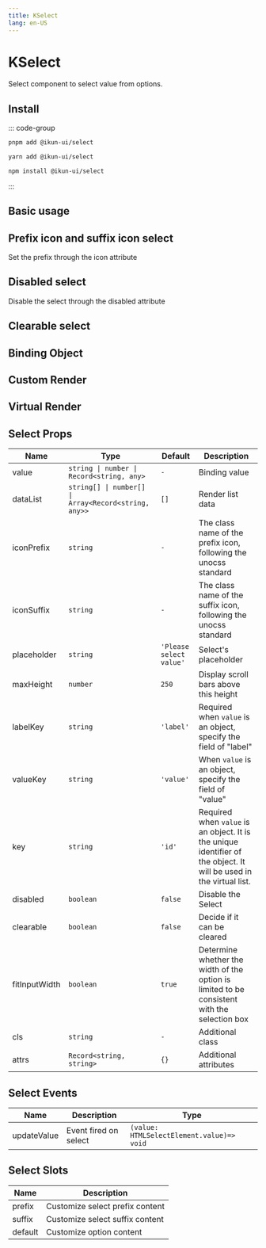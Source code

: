 ```yaml
---
title: KSelect
lang: en-US
---
```


# KSelect

Select component to select value from options.

## Install

::: code-group

```bash [pnpm]
pnpm add @ikun-ui/select
```

```bash [yarn]
yarn add @ikun-ui/select
```

```bash [npm]
npm install @ikun-ui/select
```

:::

## Basic usage

<demo src="select/basic.svelte" github="Select"></demo>

## Prefix icon and suffix icon select

Set the prefix through the icon attribute

<demo src="select/prefix.svelte" github="Select"></demo>

## Disabled select

Disable the select through the disabled attribute

<demo src="select/disabled.svelte" github="Select"></demo>

## Clearable select

## Binding Object

## Custom Render

## Virtual Render

## Select Props

| Name          | Type                                                 | Default   | Description                                                                                                         |
| ------------- | ---------------------------------------------------- | --------- | ------------------------------------------------------------------------------------------------------------------- |
| value         | `string \| number \| Record<string, any>`            | `-`       | Binding value                                                                                                       |
| dataList      | `string[] \| number[] \| Array<Record<string, any>>` | `[]`      | Render list data                                                                                                    |
| iconPrefix    | `string`                                             | `-`       | The class name of the prefix icon, following the unocss standard                                                    |
| iconSuffix    | `string`                                             | `-`       | The class name of the suffix icon, following the unocss standard                                                    |
| placeholder   | `string`                                             | `'Please select value'`        | Select's placeholder                                                                                                |
| maxHeight     | `number`                                             | `250`     | Display scroll bars above this height                                                                               |
| labelKey      | `string`                                             | `'label'` | Required when `value` is an object, specify the field of "label"                                                    |
| valueKey      | `string`                                             | `'value'` | When `value` is an object, specify the field of "value"                                                             |
| key           | `string`                                             | `'id'`    | Required when `value` is an object. It is the unique identifier of the object. It will be used in the virtual list. |
| disabled      | `boolean`                                            | `false`   | Disable the Select                                                                                                  |
| clearable     | `boolean`                                            | `false`   | Decide if it can be cleared                                                                                         |
| fitInputWidth | `boolean`                                            | `true`    | Determine whether the width of the option is limited to be consistent with the selection box                        |
| cls           | `string`                                             | `-`       | Additional class                                                                                                    |
| attrs         | `Record<string, string>`                             | `{}`      | Additional attributes                                                                                               |

## Select Events

| Name        | Description           | Type                                      |
| ----------- | --------------------- | ----------------------------------------- |
| updateValue | Event fired on select | `(value: HTMLSelectElement.value)=> void` |

## Select Slots

| Name    | Description                     |
| ------- | ------------------------------- |
| prefix  | Customize select prefix content |
| suffix  | Customize select suffix content |
| default | Customize option content        |
